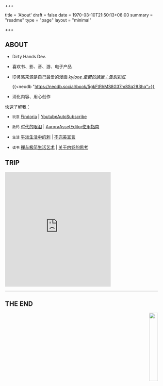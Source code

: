+++

title = 'About'
draft = false
date = 1970-03-10T21:50:13+08:00
summary = "readme"
type = "page"
layout = "minimal"

+++
## ABOUT

- Dirty Hands Dev.

- 喜欢书、影、音、游、电子产品

- ID灵感来源是自己最爱的漫画  _[kylooe 憂鬱的蜻蜓：告別彩虹](https://neodb.social/book/5gkFtRhMS8G37m8Sq283hq)_

  {{<neodb "https://neodb.social/book/5gkFtRhMS8G37m8Sq283hq">}}

- 消化内容、用心创作

快速了解我：

- `玩意` [Findoria](https://github.com/looechao/Findoria) | [YoutubeAutoSubscribe](https://chromewebstore.google.com/detail/youtube-auto-subscribe/pgidfiofpgjbnfnjfplkloacifhfnomi)
- `数码` [时代的眼泪](https://looechao.com/posts/2024/cooltech/) | [AuroraAssetEditor使用指南](https://looechao.com/posts/2023/xbox360ftp/)

- `生活` [平淡生活中的刺](https://looechao.com/posts/2025/gastroenteritis/) | [不完美宣言](https://looechao.com/posts/2025/imperfection/)
- `读书` [禅与极简生活艺术](https://looechao.com/posts/2024/zenlife/) | [关于内卷的思考](https://looechao.com/posts/2024/involution/)

## TRIP

<div style="position: relative; width: 69%; padding-bottom: 75%; height: 0; overflow: hidden;">
  <iframe 
    src="https://www.google.com/maps/d/u/0/embed?mid=1gRnLdjkCbjBbVaMKE7TA-bBVkqvpn1E&ehbc=2E312F" 
    style="position: absolute; top: 0; left: 0; width: 100%; height: 100%; border: 0;" 
    allowfullscreen>
  </iframe>
</div>

---

## THE END

<p align="right">
  <a href="https://count.getloli.com/"><img src="https://count.getloli.com/get/@looechao?theme=asoul
" style="width:24%;"></a>
</p>